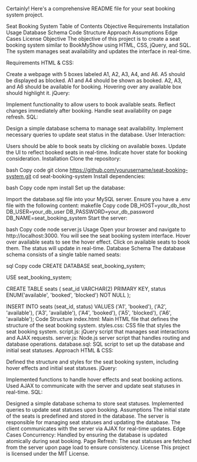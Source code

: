 
Certainly! Here's a comprehensive README file for your seat booking system project.

Seat Booking System
Table of Contents
Objective
Requirements
Installation
Usage
Database Schema
Code Structure
Approach
Assumptions
Edge Cases
License
Objective
The objective of this project is to create a seat booking system similar to BookMyShow using HTML, CSS, jQuery, and SQL. The system manages seat availability and updates the interface in real-time.

Requirements
HTML & CSS:

Create a webpage with 5 boxes labeled A1, A2, A3, A4, and A6.
A5 should be displayed as blocked.
A1 and A4 should be shown as booked.
A2, A3, and A6 should be available for booking.
Hovering over any available box should highlight it.
jQuery:

Implement functionality to allow users to book available seats.
Reflect changes immediately after booking.
Handle seat availability on page refresh.
SQL:

Design a simple database schema to manage seat availability.
Implement necessary queries to update seat status in the database.
User Interaction:

Users should be able to book seats by clicking on available boxes.
Update the UI to reflect booked seats in real-time.
Indicate hover state for booking consideration.
Installation
Clone the repository:

bash
Copy code
git clone https://github.com/yourusername/seat-booking-system.git
cd seat-booking-system
Install dependencies:

bash
Copy code
npm install
Set up the database:

Import the database.sql file into your MySQL server.
Ensure you have a .env file with the following content:
makefile
Copy code
DB_HOST=your_db_host
DB_USER=your_db_user
DB_PASSWORD=your_db_password
DB_NAME=seat_booking_system
Start the server:

bash
Copy code
node server.js
Usage
Open your browser and navigate to http://localhost:3000.
You will see the seat booking system interface.
Hover over available seats to see the hover effect.
Click on available seats to book them. The status will update in real-time.
Database Schema
The database schema consists of a single table named seats:

sql
Copy code
CREATE DATABASE seat_booking_system;

USE seat_booking_system;

CREATE TABLE seats (
    seat_id VARCHAR(2) PRIMARY KEY,
    status ENUM('available', 'booked', 'blocked') NOT NULL
);

INSERT INTO seats (seat_id, status) VALUES
('A1', 'booked'),
('A2', 'available'),
('A3', 'available'),
('A4', 'booked'),
('A5', 'blocked'),
('A6', 'available');
Code Structure
index.html: Main HTML file that defines the structure of the seat booking system.
styles.css: CSS file that styles the seat booking system.
script.js: jQuery script that manages seat interactions and AJAX requests.
server.js: Node.js server script that handles routing and database operations.
database.sql: SQL script to set up the database and initial seat statuses.
Approach
HTML & CSS:

Defined the structure and styles for the seat booking system, including hover effects and initial seat statuses.
jQuery:

Implemented functions to handle hover effects and seat booking actions.
Used AJAX to communicate with the server and update seat statuses in real-time.
SQL:

Designed a simple database schema to store seat statuses.
Implemented queries to update seat statuses upon booking.
Assumptions
The initial state of the seats is predefined and stored in the database.
The server is responsible for managing seat statuses and updating the database.
The client communicates with the server via AJAX for real-time updates.
Edge Cases
Concurrency: Handled by ensuring the database is updated atomically during seat booking.
Page Refresh: The seat statuses are fetched from the server upon page load to ensure consistency.
License
This project is licensed under the MIT License.

